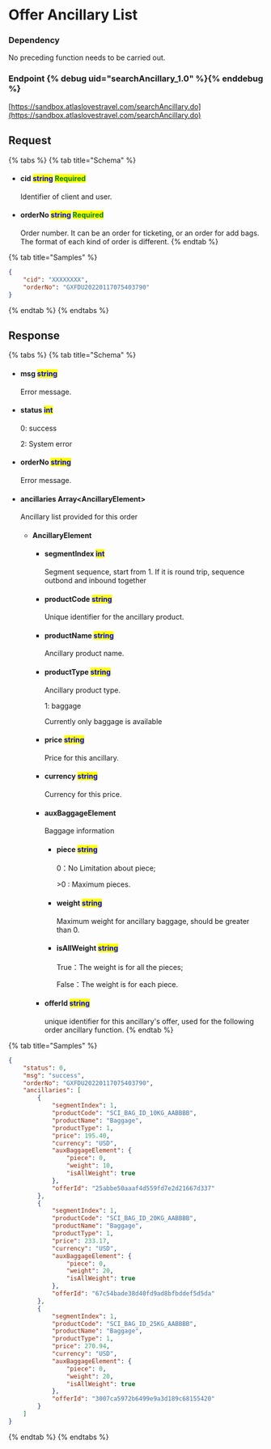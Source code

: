 # Offer Ancillary List

### Dependency

No preceding function needs to be carried out.

### Endpoint {% debug uid="searchAncillary_1.0" %}{% enddebug %}

[https://sandbox.atlaslovestravel.com/searchAncillary.do](https://sandbox.atlaslovestravel.com/searchAncillary.do) 

## Request

{% tabs %}
{% tab title="Schema" %}
*   #### cid                                  <mark style="color:blue;">string</mark>                                                                                                 <mark style="color:green;">Required</mark>

    Identifier of client and user.
*   #### orderNo                       <mark style="color:blue;">string</mark>                                                                                                 <mark style="color:green;">Required</mark>

    Order number. It can be an order for ticketing, or an order for add bags. The format of each kind of order is different.
{% endtab %}

{% tab title="Samples" %}
```json
{
    "cid": "XXXXXXXX",
    "orderNo": "GXFDU20220117075403790"
}
```
{% endtab %}
{% endtabs %}

## Response

{% tabs %}
{% tab title="Schema" %}
*   #### msg                                      <mark style="color:blue;">string</mark>                                                                                                

    Error message.
*   #### status                                  <mark style="color:blue;">int</mark>                                                                                                      

    0: success

    2: System error
*   #### orderNo                                      <mark style="color:blue;">string</mark>                                                                                                

    Error message.
*   #### ancillaries                                 Array\<AncillaryElement>                                                                     <mark style="color:blue;"></mark>                                                                    

    Ancillary list provided for this order

    * #### AncillaryElement
      *   #### segmentIndex                                      <mark style="color:blue;">int</mark>                                           

          Segment sequence, start from 1. If it is round trip, sequence outbond and inbound together
      *   #### productCode                                      <mark style="color:blue;">string</mark>                                                

          Unique identifier for the ancillary product.
      *   #### productName                                      <mark style="color:blue;">string</mark>                                             

          Ancillary product name.
      *   #### productType                                      <mark style="color:blue;">string</mark>                                                

          Ancillary product type.

          1: baggage

          Currently only baggage is available
      *   #### price                                      <mark style="color:blue;">string</mark>                                              

          Price for this ancillary.
      *   #### currency                                      <mark style="color:blue;">string</mark>                                        

          Currency for this price.
      *   #### auxBaggageElement                                     <mark style="color:blue;"></mark>                                         

          Baggage information

          *   #### piece                                      <mark style="color:blue;">string</mark>                                               

              0：No Limitation about piece;

              \>0 : Maximum pieces.
          *   #### weight                                      <mark style="color:blue;">string</mark>                                                    

              Maximum weight for ancillary baggage, should be greater than 0.
          *   #### isAllWeight                                      <mark style="color:blue;">string</mark>                                              

              True：The weight is for all the pieces;

              False：The weight is for each piece.
      *   #### offerId                                      <mark style="color:blue;">string</mark>                                       

          unique identifier for this ancillary's offer, used for the following order ancillary function.
{% endtab %}

{% tab title="Samples" %}
```json
{
    "status": 0,
    "msg": "success",
    "orderNo": "GXFDU20220117075403790",
    "ancillaries": [
        {
            "segmentIndex": 1,
            "productCode": "SCI_BAG_ID_10KG_AABBBB",
            "productName": "Baggage",
            "productType": 1,
            "price": 195.40,
            "currency": "USD",
            "auxBaggageElement": {
                "piece": 0,
                "weight": 10,
                "isAllWeight": true
            },
            "offerId": "25abbe50aaaf4d559fd7e2d21667d337"
        },
        {
            "segmentIndex": 1,
            "productCode": "SCI_BAG_ID_20KG_AABBBB",
            "productName": "Baggage",
            "productType": 1,
            "price": 233.17,
            "currency": "USD",
            "auxBaggageElement": {
                "piece": 0,
                "weight": 20,
                "isAllWeight": true
            },
            "offerId": "67c54bade38d40fd9ad8bfbddef5d5da"
        },
        {
            "segmentIndex": 1,
            "productCode": "SCI_BAG_ID_25KG_AABBBB",
            "productName": "Baggage",
            "productType": 1,
            "price": 270.94,
            "currency": "USD",
            "auxBaggageElement": {
                "piece": 0,
                "weight": 20,
                "isAllWeight": true
            },
            "offerId": "3007ca5972b6499e9a3d189c68155420"
        }
    ]
}
```
{% endtab %}
{% endtabs %}

###
